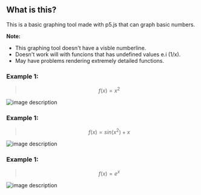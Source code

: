 ## What is this?
This is a basic graphing tool made with p5.js that can graph basic numbers.

**Note:**
* This graphing tool doesn't have a visble numberline.
*  Doesn't work will with funcions that has undefined values e.i (1/x).
* May have problems rendering extremely detailed functions.

### Example 1:


>$$f(x)=x^2$$


![image description](https://cdn.discordapp.com/attachments/499522799396847616/981820946644086814/unknown.png)

### Example 1:


>$$f(x)=sin(x^2)+x$$


![image description](https://cdn.discordapp.com/attachments/499522799396847616/981821818509881375/unknown.png)

### Example 1:


>$$f(x)=e^x$$


![image description](https://cdn.discordapp.com/attachments/499522799396847616/981823539839651850/unknown.png)
